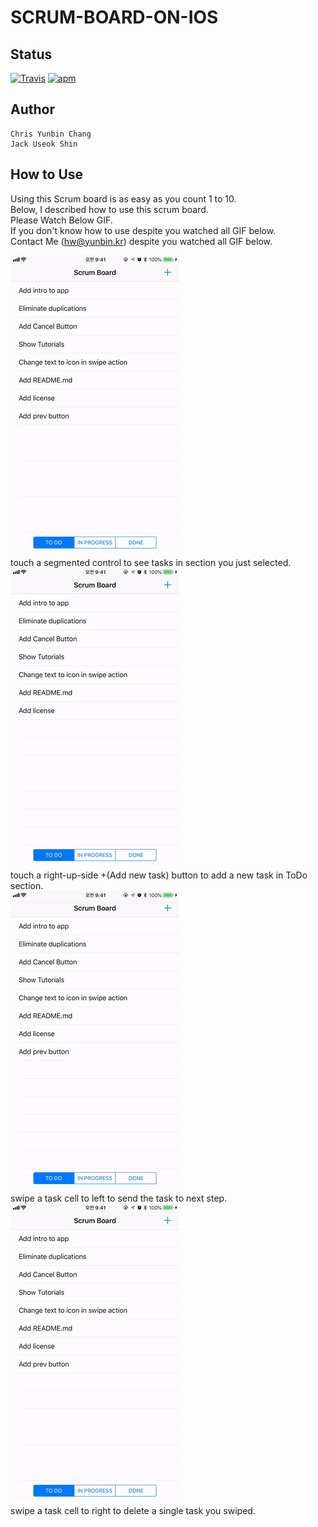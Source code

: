 # SCRUM-BOARD-ON-IOS

## Status
[![Travis](https://img.shields.io/jenkins/s/https/jenkins.qa.ubuntu.com/view/Precise/view/All%20Precise/job/precise-desktop-amd64_default.svg)]() [![apm](https://img.shields.io/apm/l/vim-mode.svg)]()

## Author

    Chris Yunbin Chang
    Jack Useok Shin

## How to Use

Using this Scrum board is as easy as you count 1 to 10.  
Below, I described how to use this scrum board.  
Please Watch Below GIF.  
If you don't know how to use despite you watched all GIF below.  
Contact Me (hw@yunbin.kr) despite you watched all GIF below.  


![SAMPLE IMAGE](/img/section.gif)  
    touch a segmented control to see tasks in section you just selected.  
![SAMPLE IMAGE](/img/add.gif)  
    touch a right-up-side +(Add new task) button to add a new task in ToDo section.  
![SAMPLE IMAGE](/img/next.gif)  
    swipe a task cell to left to send the task to next step.  
![SAMPLE IMAGE](/img/delete.gif)  
    swipe a task cell to right to delete a single task you swiped.
